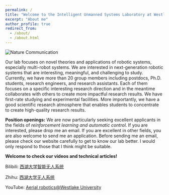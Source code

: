```yaml
---
permalink: /
title: "Welcome to the Intelligent Unmanned Systems Laboratory at Westlake University!"
excerpt: "About me"
author_profile: true
redirect_from: 
  - /about/
  - /about.html
---
```


![Nature Communication](/images/nature_comm.png)

Our lab focuses on novel theories and applications of robotic systems, especially multi-robot systems. We are interested in next-generation robotic systems that are interesting, meaningful, and challenging to study. Currently, we have more than 20 group members including postdocs, Ph.D. students, research engineers, and research assistants. Each of them focuses on a specific interesting research direction and in the meantime collaborates with others to create more impactful research results. We have first-rate studying and experimental facilities. More importantly, we have a good scientific research atmosphere that enables students to concentrate to create high-quality research results.

**Position openings:** We are now particularly seeking excellent applicants in the fields of *reinforcement learning and automatic control*. If you are interested, please drop me an email. If you are excellent in other fields, you are also welcome to send me an application. Before sending me an email, please check our website carefully to get to know our lab better. I would only respond to those that I think might be suitable.

**Welcome to check our videos and technical articles!**

Bilibili: [西湖大学智能无人系统](https://space.bilibili.com/2044042934)

Zhihu: [西湖大学无人系统](https://www.zhihu.com/people/6a90e389b176a5cd201ec3860c8adbd7)

YouTube: [Aerial robotics@Westlake University](https://www.youtube.com/channel/UCztGtS5YYiNv8x3pj9hLVgg) 